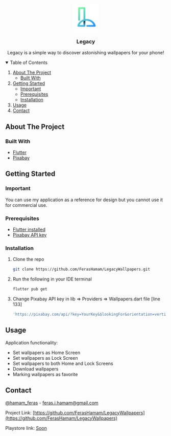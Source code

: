 <!-- PROJECT LOGO -->
<br />
<p align="center">
  <a href="https://github.com/FerasHamam/LegacyWallpapers">
    <img src="https://github.com/FerasHamam/LegacyWallpapers/blob/master/lib/assets/images/icon.jpg" alt="Logo" width="80" height="80">
  </a>

  <h3 align="center">Legacy</h3>

  <p align="center">
    Legacy is a simple way to discover astonishing wallpapers for your phone!
  </p>
</p>

<!-- TABLE OF CONTENTS -->
<details open="open">
  <summary>Table of Contents</summary>
  <ol>
    <li>
      <a href="#about-the-project">About The Project</a>
      <ul>
        <li><a href="#built-with">Built With</a></li>
      </ul>
    </li>
    <li>
      <a href="#getting-started">Getting Started</a>
      <ul>
	<li><a href="#Important">Important</a></li>
        <li><a href="#prerequisites">Prerequisites</a></li>
        <li><a href="#installation">Installation</a></li>
      </ul>
    </li>
    <li><a href="#usage">Usage</a></li>
    <li><a href="#contact">Contact</a></li>
  </ol>
</details>



<!-- ABOUT THE PROJECT -->
## About The Project




### Built With

* [Flutter](https://flutter.dev/)
* [Pixabay](https://pixabay.com/)



<!-- GETTING STARTED -->
## Getting Started

### Important

You can use my application as a reference for design but you cannot use it for commercial use.


### Prerequisites

* [Flutter installed](https://flutter.dev/docs/get-started/install)
* [Pixabay API key](https://pixabay.com/service/about/api/)


### Installation

1. Clone the repo

   ```sh
   git clone https://github.com/FerasHamam/LegacyWallpapers.git
   ```
3. Run the following in your IDE terminal
   ```sh
   flutter pub get
   ```
3. Change Pixabay API key in lib => Providers => Wallpapers.dart file [line 133]
   ```sh
   'https://pixabay.com/api/?key=YourKey&$lookingFor&orientation=vertical&per_page=20&min_width=1019&min_height=1080'
   ```
 


<!-- USAGE EXAMPLES -->
## Usage

<p>Application functionality:</p>
<ul>
  <li>Set wallpapers as Home Screen</li>
  <li>Set wallpapers as Lock Screen</li>
  <li>Set wallpapers to both Home and Lock Screens</li>
  <li>Download wallpapers</li>
  <li>Marking wallpapers as favorite</li>

</ul>



<!-- CONTACT -->
## Contact

[@hamam_feras](https://twitter.com/hamam_feras) - feras.i.hamam@gmail.com

Project Link: [https://github.com/FerasHamam/LegacyWallpapers](https://github.com/FerasHamam/LegacyWallpapers)

Playstore link: [Soon]()
